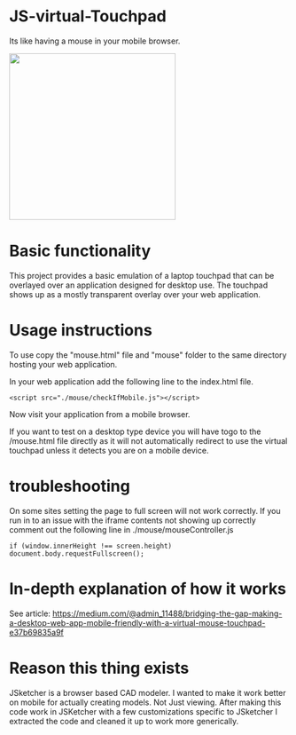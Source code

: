 # JS-virtual-Touchpad
Its like having a mouse in your mobile browser. 

<img src="https://github.com/mmiscool/JS-virtual-Touchpad/assets/6439772/15f435fd-4ca7-4339-a142-1185b9951157" width="300px">

# Basic functionality
This project provides a basic emulation of a laptop touchpad that can be overlayed over an application designed for desktop use. The touchpad shows up as a mostly transparent overlay over your web application. 


# Usage instructions 
To use copy the "mouse.html" file and "mouse" folder to the same directory hosting your web application. 

In your web application add the following line to the index.html file.
```
<script src="./mouse/checkIfMobile.js"></script>
```

Now visit your application from a mobile browser. 

If you want to test on a desktop type device you will have togo to the /mouse.html file directly as it will not automatically redirect to use the virtual touchpad unless it detects you are on a mobile device. 

# troubleshooting 
On some sites setting the page to full screen will not work correctly. If you run in to an issue with the iframe contents not showing up correctly comment out the following line in ./mouse/mouseController.js
```
if (window.innerHeight !== screen.height) document.body.requestFullscreen();
```

# In-depth explanation of how it works 
See article: 
https://medium.com/@admin_11488/bridging-the-gap-making-a-desktop-web-app-mobile-friendly-with-a-virtual-mouse-touchpad-e37b69835a9f

# Reason this thing exists 
JSketcher is a browser based CAD modeler. I wanted to make it work better on mobile for actually creating models. Not Just viewing. After making this code work in JSKetcher with a few customizations specific to JSketcher I extracted the code and cleaned it up to work more generically. 
